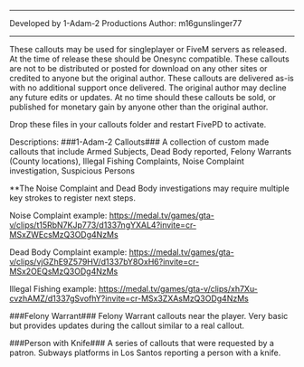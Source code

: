 ***************************
Developed  by 1-Adam-2 Productions
Author: m16gunslinger77
***************************

These callouts may be used for singleplayer or FiveM servers as released.  At the time of release these should be Onesync compatible.
These callouts are not to be distributed or posted for download on any other sites or credited to anyone but the original author.
These callouts are delivered as-is with no additional support once delivered.  The original author may decline any future edits or updates.
At no time should these callouts be sold, or published for monetary gain by anyone other than the original author.

Drop these files in your callouts folder and restart FivePD to activate.

Descriptions:
###1-Adam-2 Callouts###
A collection of custom made callouts that include Armed Subjects, Dead Body reported, Felony Warrants (County locations), 
Illegal Fishing Complaints, Noise Complaint investigation, Suspicious Persons

**The Noise Complaint and Dead Body investigations may require multiple key strokes to register next steps.

Noise Complaint example: https://medal.tv/games/gta-v/clips/t15RbN7KJp773/d1337ngYXAL4?invite=cr-MSxZWEcsMzQ3ODg4NzMs

Dead Body Complaint example: https://medal.tv/games/gta-v/clips/vjGZhE9Z579HV/d1337bY8OxH6?invite=cr-MSx2OEQsMzQ3ODg4NzMs

Illegal Fishing example:  https://medal.tv/games/gta-v/clips/xh7Xu-cvzhAMZ/d1337gSvofhY?invite=cr-MSx3ZXAsMzQ3ODg4NzMs


###Felony Warrant###
Felony Warrant callouts near the player.  Very basic but provides updates during the callout similar to a real callout.

###Person with Knife###
A series of callouts that were requested by a patron.  Subways platforms in Los Santos reporting a person with a knife.
